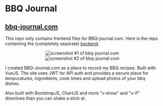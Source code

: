# BBQ Journal
<h2><a href="http://bbq-journal.com">bbq-journal.com</a></h2>

This repo only contains frontend files for BBQ-journal.com. Here is the repo containing the (completely separate) [backend](https://github.com/benskyio/bbqjournal-backend).

<center><img src="https://i.imgur.com/dkD22H2.jpg" alt="screenshot #1 of bbq-journal.com"></center>
<center><img src="https://i.imgur.com/HE0ywEY.jpg" alt="screenshot #2 of bbq-journal.com"></center>

I created BBQ-Journal.com as a place to record my BBQ recipes. Built with VueJS. The site uses JWT for API auth and provides a secure place for tempuratures, ingredients, cook times and upload photos of your bbq dishes.

Also built with BootstrapJS, ChartJS and more "v-show" and "v-if" directives than you can shake a stick at.
